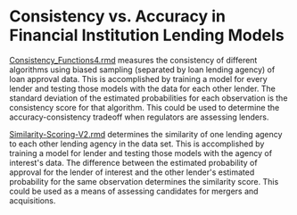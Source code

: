 # Consistency vs. Accuracy in Financial Institution Lending Models
[Consistency_Functions4.rmd](https://github.com/GregMurray30/machine_learning/blob/master/Consistency_Functions4.Rmd) measures the consistency of different algorithms using biased sampling (separated by loan lending agency) of loan approval data. This is accomplished by training a model for every lender and testing those models with the data for each other lender. The standard deviation of the estimated probabilities for each observation is the consistency score for that algorithm. This could be used to determine the accuracy-consistency tradeoff when regulators are assessing lenders.

[Similarity-Scoring-V2.rmd](https://github.com/GregMurray30/machine_learning/blob/master/Similarity_Scoring-V2.Rmd) determines the similarity of one lending agency to each other lending agency in the data set. This is accomplished by training a model for lender and testing those models with the agency of interest's data. The difference between the estimated probability of approval for the lender of interest and the other lender's estimated probability for the same observation determines the similarity score. This could be used as a means of assessing candidates for mergers and acquisitions.

